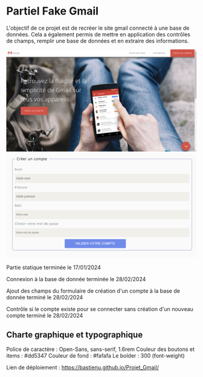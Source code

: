 # Partiel Fake Gmail
L'objectif de ce projet est de recréer le site gmail connecté à une base de données. Cela a également permis de mettre 
en application des contrôles de champs, remplir une base de données et en extraire des informations.

![Page d'accueil](./asset/page_accueil.png)
![Formulaire création compte](./asset/formulaire_creation_compte.png)

Partie statique terminée le 17/01/2024 

Connexion à la base de donnée terminée le 28/02/2024

Ajout des champs du formulaire de création d'un compte à la base de donnée terminé le 28/02/2024

Contrôle si le compte existe pour se connecter sans création d'un nouveau compte terminé le 28/02/2024

## Charte graphique et typographique
Police de caractère : Open-Sans, sans-serif, 1.6rem
Couleur des boutons et items : #dd5347
Couleur de fond : #fafafa
Le bolder : 300 (font-weight)

Lien de déploiement : https://bastienu.github.io/Projet_Gmail/